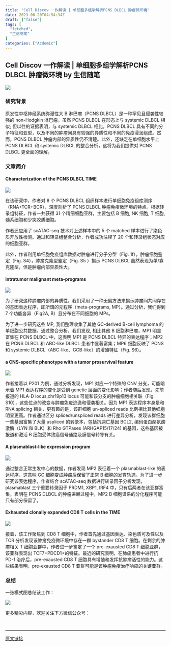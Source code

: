 ```yaml
---
title: "Cell Discov 一作解读 | 单细胞多组学解析PCNS DLBCL 肿瘤微环境"
date: 2023-06-20T04:54:34Z
draft: ["false"]
tags: [
  "fetched",
  "生信随笔"
]
categories: ["Acdemic"]
---
```

Cell Discov 一作解读 | 单细胞多组学解析PCNS DLBCL 肿瘤微环境 by 生信随笔
------
<div><p><img data-galleryid="" data-ratio="0.3638888888888889" data-s="300,640" data-src="https://mmbiz.qpic.cn/mmbiz_png/rWiaFvFngFbT01TNvSf7SiclbjWgnepYbHN1t7RcIVj0gNyaNNFXsEOSn7JyBIbEw2lkdkfDlcpmB3UgSRqJ681g/640?wx_fmt=png" data-type="png" data-w="1080" src="https://mmbiz.qpic.cn/mmbiz_png/rWiaFvFngFbT01TNvSf7SiclbjWgnepYbHN1t7RcIVj0gNyaNNFXsEOSn7JyBIbEw2lkdkfDlcpmB3UgSRqJ681g/640?wx_fmt=png"></p><h3>研究背景</h3><p>原发性中枢神经系统弥漫性大 B 淋巴瘤（PCNS DLBCL）是一种罕见且侵袭性较强的 non-Hodgkin 淋巴瘤。虽然 PCNS DLBCL 在形态上与 systemic DLBCL 相似; 但以往的证据表明，与 systemic DLBCL 相比，PCNS DLBCL 具有不同的分子特征和亚型，以及不同的肿瘤间具有较强的异质性和不同的免疫浸润组成。然而，PCNS DLBCL 肿瘤内部的异质性仍不清楚。此外，还缺乏在单细胞水平上 PCNS DLBCL 和 systemic DLBCL 的整合分析，这将为我们提供对 PCNS DLBCL 更全面的理解。</p><h3>文章简介</h3><h4>Characterization of the PCNS DLBCL TIME</h4><p><img data-galleryid="" data-ratio="0.9722222222222222" data-s="300,640" data-src="https://mmbiz.qpic.cn/mmbiz_jpg/rWiaFvFngFbT01TNvSf7SiclbjWgnepYbHYYnFbr1rOOyMbl2eLKUo28HqtfgzJVib3slS9qPic7xM0tiaophcia7Bicw/640?wx_fmt=jpeg" data-type="jpeg" data-w="1080" src="https://mmbiz.qpic.cn/mmbiz_jpg/rWiaFvFngFbT01TNvSf7SiclbjWgnepYbHYYnFbr1rOOyMbl2eLKUo28HqtfgzJVib3slS9qPic7xM0tiaophcia7Bicw/640?wx_fmt=jpeg"></p><p>在该研究中，作者对 8 个 PCNS DLBCL 组织样本进行单细胞免疫组库测序（RNA+TCR+BCR），深度剖析了 PCNS DLBCL 肿瘤免疫微环境的特点。根据转录组特征，作者一共获得 31 个精细细胞亚群，主要包括 B 细胞, NK 细胞, T 细胞, 髓系细胞和少突胶质细胞。</p><p>作者还应用了 scATAC-seq 技术对上述样本中的 5 个 matched 样本进行了染色质开放性检测。通过和转录组整合分析，作者成功注释了 20 个和转录组状态对应的细胞亚群。</p><p>此外，作者利用单细胞免疫组库数据对肿瘤进行分子分型（Fig. 1f），肿瘤细胞鉴定（Fig. S4），肿瘤克隆型鉴定（Fig. S5 ）揭示 PCNS DLBCL 虽然表现为单/寡克隆型，但是肿瘤内部异质性大。</p><h4>intratumor malignant meta-programs</h4><p><img data-galleryid="" data-ratio="1.0731481481481482" data-s="300,640" data-src="https://mmbiz.qpic.cn/mmbiz_png/rWiaFvFngFbT01TNvSf7SiclbjWgnepYbH4f2MpRib4nibqmBAmqprWrHxXUSkO30mVUEHiaI54r4xM72gzU8Z8LpJQ/640?wx_fmt=png" data-type="png" data-w="1080" src="https://mmbiz.qpic.cn/mmbiz_png/rWiaFvFngFbT01TNvSf7SiclbjWgnepYbH4f2MpRib4nibqmBAmqprWrHxXUSkO30mVUEHiaI54r4xM72gzU8Z8LpJQ/640?wx_fmt=png"></p><p>为了研究这种肿瘤内部的异质性，我们采用了一种无偏方法来揭示肿瘤间共同存在的基因表达程序，即所谓的元程序（meta-programs, MP）。通过分析，我们得到 7 个功能各异（Fig2A, B）且分布在不同细胞的 MPs。</p><p>为了进一步研究这些 MP, 我们整理收集了其他 GC‐derived B-cell lymphoma 的单细胞公共数据。通过整合分析，我们发现, 相比其他 B 细胞淋巴瘤，MP1 明显富集在 PCNS DLBCL 中，这表明 MP1 是 PCNS DLBCL 特异的表达程序；MP2 在 PCNS DLBCL 和 ABC-like DLBCL 患者中显著富集；MP6 细胞反映了 PCNS 和 systemic DLBCL（ABC-like、GCB-like）的增殖特征（Fig. S6）。</p><h4>a CNS-specific phenotype with a tumor prosurvival feature</h4><p><img data-galleryid="" data-ratio="1.0657407407407407" data-s="300,640" data-src="https://mmbiz.qpic.cn/mmbiz_jpg/rWiaFvFngFbT01TNvSf7SiclbjWgnepYbHyC6Fj6vbIsaLEFrb6N9ibiaXnVFiab7uq2o8kmDHos9kNGeQA8OnjwOfw/640?wx_fmt=jpeg" data-type="jpeg" data-w="1080" src="https://mmbiz.qpic.cn/mmbiz_jpg/rWiaFvFngFbT01TNvSf7SiclbjWgnepYbHyC6Fj6vbIsaLEFrb6N9ibiaXnVFiab7uq2o8kmDHos9kNGeQA8OnjwOfw/640?wx_fmt=jpeg"></p><p>作者接着以 P201 为例，通过分析发现，MP1 对应一个特殊的 CNV 分支，可能暗示着 MP1 表达程序的变化是受到 genetic 层面的变化影响；作者随后发现，先前报道的 HLA-D locus,chr19p13 locus 可能和该分支的肿瘤细胞相关联（Fig. S10），这些位点的改变与肿瘤免疫逃逸和侵袭相关。因为 MP1 表达程序本身是和 RNA splicing 相关，更有趣的是，该群细胞 un-spliced reads 比例相比其他细胞明显更高。作者通过区分 spliced/unspliced reads 进行差异分析，发现该群细胞一些基因富集了大量 uspliced 的转录本，包括抗凋亡基因 BCL2, 编码蛋白酪氨酸激酶（LYN 和 BLK）和 Rho GTPases (ARHGAP15/17/24) 的基因，这些基因被报道和激活 B 细胞受体致癌信号通路及膜信号转导有关。</p><h4>A plasmablast-like expression program</h4><p><img data-galleryid="" data-ratio="1.1111111111111112" data-s="300,640" data-src="https://mmbiz.qpic.cn/mmbiz_png/rWiaFvFngFbT01TNvSf7SiclbjWgnepYbHHTiaZG0ufP1iazwjticexsqK8SzKJic4LMia7E86ct4cFwmIPEeCMd0aSiaw/640?wx_fmt=png" data-type="png" data-w="1080" src="https://mmbiz.qpic.cn/mmbiz_png/rWiaFvFngFbT01TNvSf7SiclbjWgnepYbHHTiaZG0ufP1iazwjticexsqK8SzKJic4LMia7E86ct4cFwmIPEeCMd0aSiaw/640?wx_fmt=png"></p><p>通过整合正常生发中心的数据，作者发现 MP2 表征着一个 plasmablast-like 的表达程序，这意味 GC 细胞变成肿瘤后保留了正常 B 细胞的发育轨迹。为了进一步研究该表达程序，作者结合 scATAC-seq 数据进行转录因子分析发现，plasmablast 三个重要转录因子 PRDM1, XBP1, IRF4 中，只有后两者在该亚群富集，表明在 PCNS DLBCL 的肿瘤进展过程中，MP2 B 细胞谱系的分化程序可能只有部分保留了。</p><h4>Exhausted clonally expanded CD8 T cells in the TIME</h4><p><img data-galleryid="" data-ratio="1.3546296296296296" data-s="300,640" data-src="https://mmbiz.qpic.cn/mmbiz_jpg/rWiaFvFngFbT01TNvSf7SiclbjWgnepYbHUdiaFlGfLOfA4FVCQtw6zPr4DyWdtTXubcrX9C1rrgicOLTMS34xDOkA/640?wx_fmt=jpeg" data-type="jpeg" data-w="1080" src="https://mmbiz.qpic.cn/mmbiz_jpg/rWiaFvFngFbT01TNvSf7SiclbjWgnepYbHUdiaFlGfLOfA4FVCQtw6zPr4DyWdtTXubcrX9C1rrgicOLTMS34xDOkA/640?wx_fmt=jpeg"><span></span></p><p>接着，该工作聚焦到 CD8 T 细胞中，作者首先通过基因表达、染色质可及性以及 TCR 分析发现该肿瘤免疫微环境中存在一群 bystander CD8 T 细胞。在剩余的肿瘤相关 T 细胞亚群中，作者进一步鉴定了一个 pre-exausted CD8 T 细胞亚群，该亚群表现出 TCF7+PDCD1+的特征。最近的研究表明，在肺癌患者中进行抗 PD-1 治疗后，pre-exausted CD8 T 细胞具有增殖和发挥抗肿瘤活性的能力。这些结果表明，pre-exausted CD8 T 亚群可能是该肿瘤免疫治疗响应的关键亚群。</p><h3>总结</h3><p>一张模式图总结该工作：</p><p><img data-galleryid="" data-ratio="0.35555555555555557" data-s="300,640" data-src="https://mmbiz.qpic.cn/mmbiz_png/rWiaFvFngFbT01TNvSf7SiclbjWgnepYbHtv2gFNEz2rrxr7iclh16vfAJr4LBibYfpXCUTmO387wjHfTm2eJRr4vQ/640?wx_fmt=png" data-type="png" data-w="1080" src="https://mmbiz.qpic.cn/mmbiz_png/rWiaFvFngFbT01TNvSf7SiclbjWgnepYbHtv2gFNEz2rrxr7iclh16vfAJr4LBibYfpXCUTmO387wjHfTm2eJRr4vQ/640?wx_fmt=png"></p><p><span>更多精彩内容，欢迎关注下方微信公众号：</span></p><section><mp-common-profile data-pluginname="mpprofile" data-id="MzU3MTY3ODA2Mw==" data-headimg="http://mmbiz.qpic.cn/mmbiz_png/rWiaFvFngFbQynpMRF2zxfbyAAKD7HObpc4ewnMg5WRK5u69FSRHb6aZreFxa2T6mKOKNKoltuuFDQtvh9VFdibQ/0?wx_fmt=png" data-nickname="生信编程自修室" data-alias="bio-informatics" data-signature="专注python、R语言编程、数据可视化、生物信息多组学分析" data-from="0" data-is_biz_ban="0"></mp-common-profile><br></section><p><mp-style-type data-value="3"></mp-style-type></p></div>  
<hr>
<a href="https://mp.weixin.qq.com/s/wqY_UsfxrnjntskAArwk8Q",target="_blank" rel="noopener noreferrer">原文链接</a>
